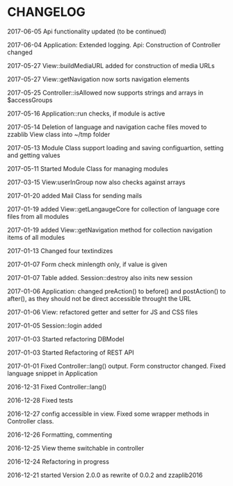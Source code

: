 CHANGELOG
=========

2017-06-05 Api functionality updated (to be continued)

2017-06-04 Application: Extended logging. Api: Construction of Controller changed

2017-05-27 View::buildMediaURL added for construction of media URLs

2017-05-27 View::getNavigation now sorts navigation elements

2017-05-25 Controller::isAllowed now supports strings and arrays in $accessGroups

2017-05-16 Application::run checks, if module is active

2017-05-14 Deletion of language and navigation cache files moved to zzablib View class into ~/tmp folder

2017-05-13 Module Class support loading and saving configuartion, setting and getting values

2017-05-11 Started Module Class for managing modules

2017-03-15 View:userInGroup now also checks against arrays

2017-01-20 added Mail Class for sending mails

2017-01-19 added View::getLangaugeCore for collection of language core files from all modules

2017-01-19 added View::getNavigation method for collection navigation items of all modules

2017-01-13 Changed four textindizes

2017-01-07 Form check minlength only, if value is given

2017-01-07 Table added. Session::destroy also inits new session

2017-01-06 Application: changed preAction() to before() and postAction() to after(), as they should not be direct accessible throught the URL

2017-01-06 View: refactored getter and setter for JS and CSS files

2017-01-05 Session::login added

2017-01-03 Started refactoring DBModel

2017-01-03 Started Refactoring of REST API

2017-01-01 Fixed Controller::lang() output. Form constructor changed. Fixed language snippet in Application

2016-12-31 Fixed Controller::lang()

2016-12-28 Fixed tests

2016-12-27 config accessible in view. Fixed some wrapper methods in Controller class.

2016-12-26 Formatting, commenting

2016-12-25 View theme switchable in controller

2016-12-24 Refactoring in progress

2016-12-21 started Version 2.0.0 as rewrite of 0.0.2 and zzaplib2016